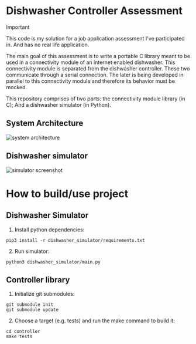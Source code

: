# Dishwasher Controller Assessment

> [!IMPORTANT]
> This code is my solution for a job application assessment I've participated in. And has no real life application.

The main goal of this assessment is to write a portable C library meant to be used in a connectivity module of an internet enabled dishwasher.
This connectivity module is separated from the dishwasher controller. These two communicate through a serial connection. The later is being developed in parallel to this connectivity module and therefore its behavior must be mocked.

This repository comprises of two parts: the connectivity module library (in C); And a dishwasher simulator (in Python).

## System Architecture
![system architecture](../media/system_architecture.png?raw=true)

## Dishwasher simulator
![simulator screenshot](../media/dishwasher_simulator.png?raw=true)

# How to build/use project
## Dishwasher Simulator

1. Install python dependencies:

```
pip3 install -r dishwasher_simulator/requirements.txt
```

2. Run simulator:

```
python3 dishwasher_simulator/main.py
```

## Controller library

1. Initialize git submodules:

```
git submodule init
git submodule update 
```

2. Choose a target (e.g. tests) and run the make command to build it:

```
cd controller
make tests
```